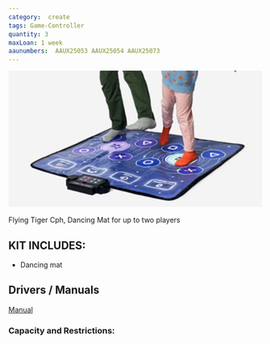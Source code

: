 ```yaml
---
category:  create
tags: Game-Controller
quantity: 3
maxLoan: 1 week
aaunumbers:  AAUX25053 AAUX25054 AAUX25073
---
```

![Dancing Mat](/assets/images/equip/tigerDance.png)

Flying Tiger Cph, Dancing Mat for up to two players
## KIT INCLUDES:
-  Dancing mat

## Drivers / Manuals
[Manual](https://cdn.shopify.com/s/files/1/0526/7144/7238/files/1068f11dbb30ade5a43629035787eb69.pdf?v=1720592285)



### Capacity and Restrictions:
